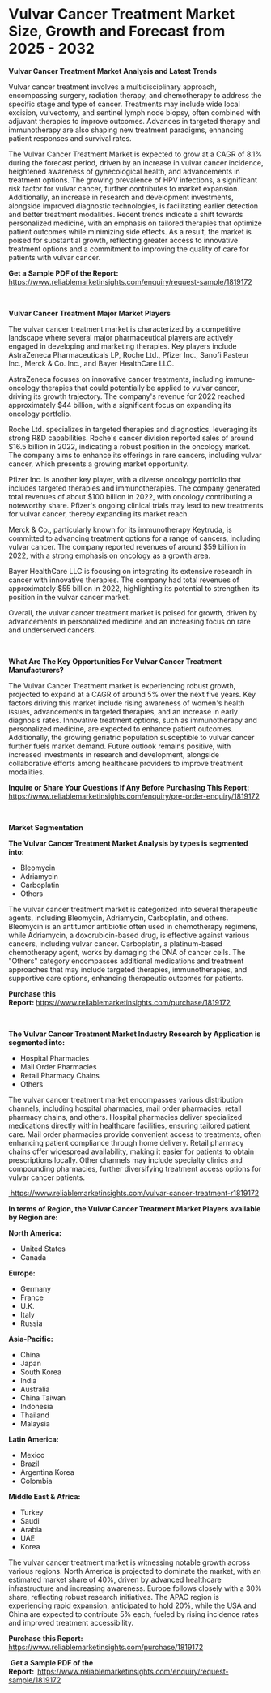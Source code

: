 <p><h1>Vulvar Cancer Treatment Market Size, Growth and Forecast from 2025 - 2032</h1></p><p><strong>Vulvar Cancer Treatment Market Analysis and Latest Trends</strong></p>
<p><p>Vulvar cancer treatment involves a multidisciplinary approach, encompassing surgery, radiation therapy, and chemotherapy to address the specific stage and type of cancer. Treatments may include wide local excision, vulvectomy, and sentinel lymph node biopsy, often combined with adjuvant therapies to improve outcomes. Advances in targeted therapy and immunotherapy are also shaping new treatment paradigms, enhancing patient responses and survival rates.</p><p>The Vulvar Cancer Treatment Market is expected to grow at a CAGR of 8.1% during the forecast period, driven by an increase in vulvar cancer incidence, heightened awareness of gynecological health, and advancements in treatment options. The growing prevalence of HPV infections, a significant risk factor for vulvar cancer, further contributes to market expansion. Additionally, an increase in research and development investments, alongside improved diagnostic technologies, is facilitating earlier detection and better treatment modalities. Recent trends indicate a shift towards personalized medicine, with an emphasis on tailored therapies that optimize patient outcomes while minimizing side effects. As a result, the market is poised for substantial growth, reflecting greater access to innovative treatment options and a commitment to improving the quality of care for patients with vulvar cancer.</p></p>
<p><strong>Get a Sample PDF of the Report:&nbsp;</strong> <a href="https://www.reliablemarketinsights.com/enquiry/request-sample/1819172?utm_campaign=2956&utm_medium=2&utm_source=Github&utm_content=ia&utm_term=13042025&utm_id=vulvar-cancer-treatment">https://www.reliablemarketinsights.com/enquiry/request-sample/1819172</a></p>
<p>&nbsp;</p>
<p><strong>Vulvar Cancer Treatment Major Market Players</strong></p>
<p><p>The vulvar cancer treatment market is characterized by a competitive landscape where several major pharmaceutical players are actively engaged in developing and marketing therapies. Key players include AstraZeneca Pharmaceuticals LP, Roche Ltd., Pfizer Inc., Sanofi Pasteur Inc., Merck & Co. Inc., and Bayer HealthCare LLC.</p><p>AstraZeneca focuses on innovative cancer treatments, including immune-oncology therapies that could potentially be applied to vulvar cancer, driving its growth trajectory. The company's revenue for 2022 reached approximately $44 billion, with a significant focus on expanding its oncology portfolio.</p><p>Roche Ltd. specializes in targeted therapies and diagnostics, leveraging its strong R&D capabilities. Roche's cancer division reported sales of around $16.5 billion in 2022, indicating a robust position in the oncology market. The company aims to enhance its offerings in rare cancers, including vulvar cancer, which presents a growing market opportunity.</p><p>Pfizer Inc. is another key player, with a diverse oncology portfolio that includes targeted therapies and immunotherapies. The company generated total revenues of about $100 billion in 2022, with oncology contributing a noteworthy share. Pfizer's ongoing clinical trials may lead to new treatments for vulvar cancer, thereby expanding its market reach.</p><p>Merck & Co., particularly known for its immunotherapy Keytruda, is committed to advancing treatment options for a range of cancers, including vulvar cancer. The company reported revenues of around $59 billion in 2022, with a strong emphasis on oncology as a growth area.</p><p>Bayer HealthCare LLC is focusing on integrating its extensive research in cancer with innovative therapies. The company had total revenues of approximately $55 billion in 2022, highlighting its potential to strengthen its position in the vulvar cancer market.</p><p>Overall, the vulvar cancer treatment market is poised for growth, driven by advancements in personalized medicine and an increasing focus on rare and underserved cancers.</p></p>
<p>&nbsp;</p>
<p><strong>What Are The Key Opportunities For Vulvar Cancer Treatment Manufacturers?</strong></p>
<p><p>The Vulvar Cancer Treatment market is experiencing robust growth, projected to expand at a CAGR of around 5% over the next five years. Key factors driving this market include rising awareness of women's health issues, advancements in targeted therapies, and an increase in early diagnosis rates. Innovative treatment options, such as immunotherapy and personalized medicine, are expected to enhance patient outcomes. Additionally, the growing geriatric population susceptible to vulvar cancer further fuels market demand. Future outlook remains positive, with increased investments in research and development, alongside collaborative efforts among healthcare providers to improve treatment modalities.</p></p>
<p><strong>Inquire or Share Your Questions If Any Before Purchasing This Report:</strong> <a href="https://www.reliablemarketinsights.com/enquiry/pre-order-enquiry/1819172?utm_campaign=2956&utm_medium=2&utm_source=Github&utm_content=ia&utm_term=13042025&utm_id=vulvar-cancer-treatment">https://www.reliablemarketinsights.com/enquiry/pre-order-enquiry/1819172</a></p>
<p>&nbsp;</p>
<p><strong>Market Segmentation</strong></p>
<p><strong>The Vulvar Cancer Treatment Market Analysis by types is segmented into:</strong></p>
<p><ul><li>Bleomycin</li><li>Adriamycin</li><li>Carboplatin</li><li>Others</li></ul></p>
<p><p>The vulvar cancer treatment market is categorized into several therapeutic agents, including Bleomycin, Adriamycin, Carboplatin, and others. Bleomycin is an antitumor antibiotic often used in chemotherapy regimens, while Adriamycin, a doxorubicin-based drug, is effective against various cancers, including vulvar cancer. Carboplatin, a platinum-based chemotherapy agent, works by damaging the DNA of cancer cells. The "Others" category encompasses additional medications and treatment approaches that may include targeted therapies, immunotherapies, and supportive care options, enhancing therapeutic outcomes for patients.</p></p>
<p><strong>Purchase this Report:&nbsp;</strong><a href="https://www.reliablemarketinsights.com/purchase/1819172?utm_campaign=2956&utm_medium=2&utm_source=Github&utm_content=ia&utm_term=13042025&utm_id=vulvar-cancer-treatment">https://www.reliablemarketinsights.com/purchase/1819172</a></p>
<p>&nbsp;</p>
<p><strong>The Vulvar Cancer Treatment Market Industry Research by Application is segmented into:</strong></p>
<p><ul><li>Hospital Pharmacies</li><li>Mail Order Pharmacies</li><li>Retail Pharmacy Chains</li><li>Others</li></ul></p>
<p><p>The vulvar cancer treatment market encompasses various distribution channels, including hospital pharmacies, mail order pharmacies, retail pharmacy chains, and others. Hospital pharmacies deliver specialized medications directly within healthcare facilities, ensuring tailored patient care. Mail order pharmacies provide convenient access to treatments, often enhancing patient compliance through home delivery. Retail pharmacy chains offer widespread availability, making it easier for patients to obtain prescriptions locally. Other channels may include specialty clinics and compounding pharmacies, further diversifying treatment access options for vulvar cancer patients.</p></p>
<p><a href="https://www.reliablemarketinsights.com/vulvar-cancer-treatment-r1819172?utm_campaign=2956&utm_medium=2&utm_source=Github&utm_content=ia&utm_term=13042025&utm_id=vulvar-cancer-treatment">&nbsp;https://www.reliablemarketinsights.com/vulvar-cancer-treatment-r1819172</a></p>
<p><strong>In terms of Region, the Vulvar Cancer Treatment Market Players available by Region are:</strong></p>
<p>
    <p> <strong> North America: </strong>
        <ul>
            <li>United States</li>
            <li>Canada</li>
        </ul>
        </p> 
    <p> <strong> Europe: </strong>
        <ul>
            <li>Germany</li>
            <li>France</li>
            <li>U.K.</li>
            <li>Italy</li>
            <li>Russia</li>
        </ul>
        </p> 
    <p> <strong> Asia-Pacific: </strong>
        <ul>
            <li>China</li>
            <li>Japan</li>
            <li>South Korea</li>
            <li>India</li>
            <li>Australia</li>
            <li>China Taiwan</li>
            <li>Indonesia</li>
            <li>Thailand</li>
            <li>Malaysia</li>
        </ul>
        </p> 
    <p> <strong> Latin America: </strong>
        <ul>
            <li>Mexico</li>
            <li>Brazil</li>
            <li>Argentina Korea</li>
            <li>Colombia</li>
        </ul>
        </p> 
    <p> <strong> Middle East & Africa: </strong>
        <ul>
            <li>Turkey</li>
            <li>Saudi</li>
            <li>Arabia</li>
            <li>UAE</li>
            <li>Korea</li>
        </ul>
    </p>
    </p>
<p><p>The vulvar cancer treatment market is witnessing notable growth across various regions. North America is projected to dominate the market, with an estimated market share of 40%, driven by advanced healthcare infrastructure and increasing awareness. Europe follows closely with a 30% share, reflecting robust research initiatives. The APAC region is experiencing rapid expansion, anticipated to hold 20%, while the USA and China are expected to contribute 5% each, fueled by rising incidence rates and improved treatment accessibility.</p></p>
<p><strong>Purchase this Report: </strong><a href="https://www.reliablemarketinsights.com/purchase/1819172?utm_campaign=2956&utm_medium=2&utm_source=Github&utm_content=ia&utm_term=13042025&utm_id=vulvar-cancer-treatment">https://www.reliablemarketinsights.com/purchase/1819172</a></p>
<p>&nbsp;<strong>Get a Sample PDF of the Report:&nbsp;&nbsp;</strong><a href="https://www.reliablemarketinsights.com/enquiry/request-sample/1819172?utm_campaign=2956&utm_medium=2&utm_source=Github&utm_content=ia&utm_term=13042025&utm_id=vulvar-cancer-treatment">https://www.reliablemarketinsights.com/enquiry/request-sample/1819172</a></p>
<p><strong></strong></p>
<p><p></p><p></p><p></p></p>